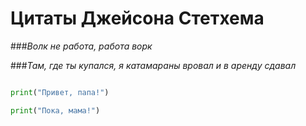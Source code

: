# Цитаты Джейсона Стетхема

###*Волк не работа, работа ворк*

###*Там, где ты купался, я катамараны вровал и в аренду сдавал*

[](https://avatars.mds.yandex.net/i?id=be2e522a325251cd2ba17e837b937f06c8b6605c-10331033-images-thumbs&n=13)

```python

print("Привет, папа!")

print("Пока, мама!")
```

